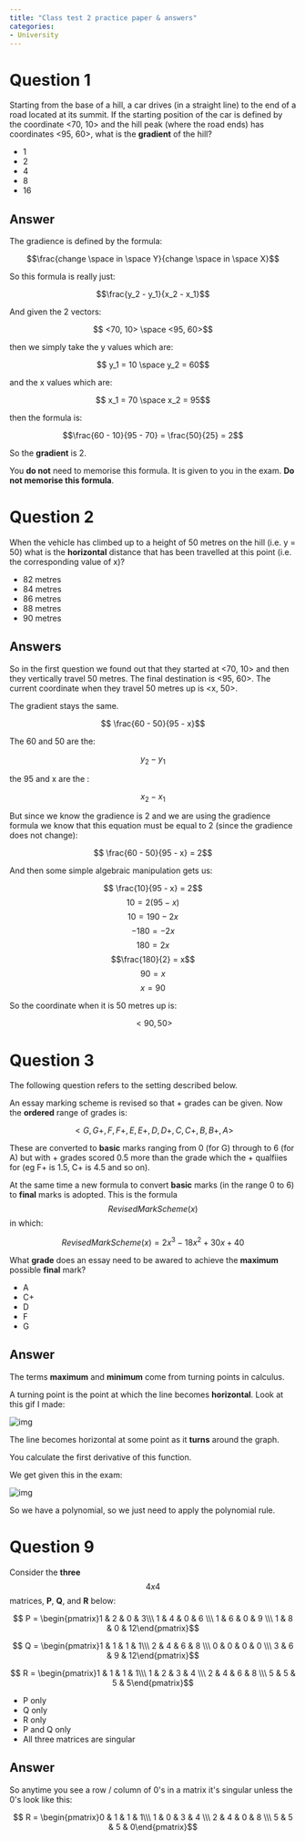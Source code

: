 ```yaml
---
title: "Class test 2 practice paper & answers"
categories:
- University
---
```


# Question 1

Starting from the base of a hill, a car drives (in a straight line) to the end of a road located at its summit. If the starting position of the car is defined by the coordinate <70, 10> and the hill peak (where the road ends) has coordinates <95, 60>, what is the **gradient** of the hill?

- 1
- 2
- 4
- 8
- 16

## Answer

The gradience is defined by the formula:

$$\frac{change \space in \space Y}{change \space in \space X}$$

So this formula is really just:

$$\frac{y_2 - y_1}{x_2 - x_1}$$

And given the 2 vectors:

$$ <70, 10> \space <95, 60>$$

then we simply take the y values which are:

$$ y_1 = 10 \space y_2 = 60$$

and the x values which are:

$$ x_1 = 70 \space x_2 = 95$$

then the formula is:

$$\frac{60 - 10}{95 - 70} = \frac{50}{25} = 2$$

So the **gradient** is 2.

You **do not** need to memorise this formula. It is given to you in the exam. **Do not memorise this formula**.

# Question 2

When the vehicle has climbed up to a height of 50 metres on the hill (i.e. y = 50) what is the **horizontal** distance that has been travelled at this point (i.e. the corresponding value of x)?

- 82 metres
- 84 metres
- 86 metres
- 88 metres
- 90 metres

## Answers

So in the first question we found out that they started at <70, 10> and then they vertically travel 50 metres. The final destination is <95, 60>. The current coordinate when they travel 50 metres up is <x, 50>. 

The gradient stays the same.

$$ \frac{60 - 50}{95 - x}$$

The 60 and 50 are the:

$$y_2 - y_1$$

the 95 and x are the :

$$x_2 - x_1$$

But since we know the gradience is 2 and we are using the gradience formula we know that this equation must be equal to 2 (since the gradience does not change):

$$ \frac{60 - 50}{95 - x} = 2$$

And then some simple algebraic manipulation gets us:

$$ \frac{10}{95 - x} = 2$$
$$ 10 = 2(95 - x)$$
$$ 10 = 190 -2x$$
$$ -180 = -2x$$
$$ 180 = 2x$$
$$\frac{180}{2} = x$$
$$90 = x$$
$$ x = 90$$

So the coordinate when it is 50 metres up is:

$$ <90, 50>$$

# Question 3

The following question refers to the setting described below.

An essay marking scheme is revised so that + grades can be given. Now the **ordered** range of grades is:

$$ <G, G+, F, F+, E, E+, D, D+, C, C+, B, B+, A>$$

These are converted to **basic** marks ranging from 0 (for G) through to 6 (for A) but with + grades scored 0.5 more than the grade which the + qualfiies for (eg F+ is 1.5, C+ is 4.5 and so on).

At the same time a new formula to convert **basic** marks (in the range 0 to 6) to **final** marks is adopted. This is the formula $$RevisedMarkScheme(x)$$ in which:

$$RevisedMarkScheme(x) = 2x^3 - 18x^2 + 30x + 40$$

What **grade** does an essay need to be awared to achieve the **maximum** possible **final** mark?

* A
* C+
* D
* F
* G

## Answer

The terms **maximum** and **minimum** come from turning points in calculus.

A turning point is the point at which the line becomes **horizontal**. Look at this gif I made:

![img](https://cdn-images-1.medium.com/max/1600/0*9f4OjQDfKOAi0Dkm.gif)

The line becomes horizontal at some point as it **turns** around the graph.

You calculate the first derivative of this function.

We get given this in the exam:

![img](https://i.gyazo.com/872c0b8bbaf75ff4247544e5a8b02e0d.png)

So we have a polynomial, so we just need to apply the polynomial rule.


# Question 9

Consider the **three** $$ 4 x 4$$ matrices, **P**, **Q**, and **R** below:

$$ P = \begin{pmatrix}1 & 2 & 0 & 3\\\ 1 & 4 & 0 & 6 \\\ 1 & 6 & 0 & 9 \\\ 1 & 8 & 0 & 12\end{pmatrix}$$

$$ Q = \begin{pmatrix}1 & 1 & 1 & 1\\\ 2 & 4 & 6 & 8 \\\ 0 & 0 & 0 & 0 \\\ 3 & 6 & 9 & 12\end{pmatrix}$$

$$ R = \begin{pmatrix}1 & 1 & 1 & 1\\\ 1 & 2 & 3 & 4 \\\ 2 & 4 & 6 & 8 \\\ 5 & 5 & 5 & 5\end{pmatrix}$$

* P only
* Q only
* R only
* P and Q only
* All three matrices are singular

## Answer

So anytime you see a row / column of 0's in a matrix it's singular unless the 0's look like this:

$$ R = \begin{pmatrix}0 & 1 & 1 & 1\\\ 1 & 0 & 3 & 4 \\\ 2 & 4 & 0 & 8 \\\ 5 & 5 & 5 & 0\end{pmatrix}$$

